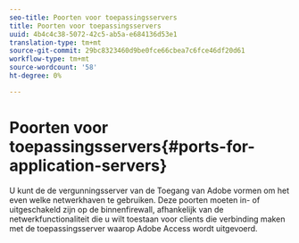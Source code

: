 ```yaml
---
seo-title: Poorten voor toepassingsservers
title: Poorten voor toepassingsservers
uuid: 4b4c4c38-5072-42c5-ab5a-e684136d53e1
translation-type: tm+mt
source-git-commit: 29bc8323460d9be0fce66cbea7c6fce46df20d61
workflow-type: tm+mt
source-wordcount: '58'
ht-degree: 0%

---
```



# Poorten voor toepassingsservers{#ports-for-application-servers}

U kunt de de vergunningsserver van de Toegang van Adobe vormen om het even welke netwerkhaven te gebruiken. Deze poorten moeten in- of uitgeschakeld zijn op de binnenfirewall, afhankelijk van de netwerkfunctionaliteit die u wilt toestaan voor clients die verbinding maken met de toepassingsserver waarop Adobe Access wordt uitgevoerd.
